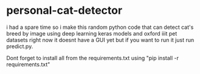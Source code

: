 # personal-cat-detector
i had a spare time so i make this random python code that can detect cat's breed by image using deep learning keras models and oxford iiit pet datasets
right now it doesnt have a GUI yet but if you want to run it just run predict.py.

Dont forget to install all from the requirements.txt using
"pip install -r requirements.txt"
